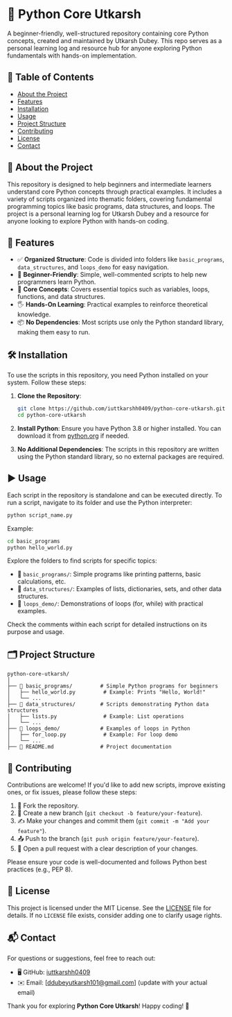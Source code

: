 # 🐍 Python Core Utkarsh

A beginner-friendly, well-structured repository containing core Python concepts, created and maintained by Utkarsh Dubey. This repo serves as a personal learning log and resource hub for anyone exploring Python fundamentals with hands-on implementation.

## 📑 Table of Contents
- [About the Project](#about-the-project)
- [Features](#features)
- [Installation](#installation)
- [Usage](#usage)
- [Project Structure](#project-structure)
- [Contributing](#contributing)
- [License](#license)
- [Contact](#contact)

## 📖 About the Project
This repository is designed to help beginners and intermediate learners understand core Python concepts through practical examples. It includes a variety of scripts organized into thematic folders, covering fundamental programming topics like basic programs, data structures, and loops. The project is a personal learning log for Utkarsh Dubey and a resource for anyone looking to explore Python with hands-on coding.

## 🚀 Features
- ✅ **Organized Structure**: Code is divided into folders like `basic_programs`, `data_structures`, and `loops_demo` for easy navigation.
- 🌱 **Beginner-Friendly**: Simple, well-commented scripts to help new programmers learn Python.
- 🧠 **Core Concepts**: Covers essential topics such as variables, loops, functions, and data structures.
- 🖐️ **Hands-On Learning**: Practical examples to reinforce theoretical knowledge.
- 📦 **No Dependencies**: Most scripts use only the Python standard library, making them easy to run.

## 🛠️ Installation
To use the scripts in this repository, you need Python installed on your system. Follow these steps:

1. **Clone the Repository**:
   ```bash
   git clone https://github.com/iuttkarshh0409/python-core-utkarsh.git
   cd python-core-utkarsh
   ```

2. **Install Python**:
   Ensure you have Python 3.8 or higher installed. You can download it from [python.org](https://www.python.org/downloads/) if needed.

3. **No Additional Dependencies**:
   The scripts in this repository are written using the Python standard library, so no external packages are required.

## ▶️ Usage
Each script in the repository is standalone and can be executed directly. To run a script, navigate to its folder and use the Python interpreter:

```bash
python script_name.py
```

Example:
```bash
cd basic_programs
python hello_world.py
```

Explore the folders to find scripts for specific topics:
- 📂 `basic_programs/`: Simple programs like printing patterns, basic calculations, etc.
- 📂 `data_structures/`: Examples of lists, dictionaries, sets, and other data structures.
- 📂 `loops_demo/`: Demonstrations of loops (for, while) with practical examples.

Check the comments within each script for detailed instructions on its purpose and usage.

## 🗂️ Project Structure
```
python-core-utkarsh/
│
├── 📂 basic_programs/         # Simple Python programs for beginners
│   ├── hello_world.py         # Example: Prints "Hello, World!"
│   └── ...
├── 📂 data_structures/        # Scripts demonstrating Python data structures
│   ├── lists.py               # Example: List operations
│   └── ...
├── 📂 loops_demo/             # Examples of loops in Python
│   ├── for_loop.py            # Example: For loop demo
│   └── ...
├── 📜 README.md               # Project documentation
```


## 🤝 Contributing
Contributions are welcome! If you'd like to add new scripts, improve existing ones, or fix issues, please follow these steps:

1. 🍴 Fork the repository.
2. 🌿 Create a new branch (`git checkout -b feature/your-feature`).
3. ✍️ Make your changes and commit them (`git commit -m "Add your feature"`).
4. 📤 Push to the branch (`git push origin feature/your-feature`).
5. 📜 Open a pull request with a clear description of your changes.

Please ensure your code is well-documented and follows Python best practices (e.g., PEP 8).

## 📜 License
This project is licensed under the MIT License. See the [LICENSE](LICENSE) file for details. If no `LICENSE` file exists, consider adding one to clarify usage rights.

## 📬 Contact
For questions or suggestions, feel free to reach out:
- 🖥️ GitHub: [iuttkarshh0409](https://github.com/iuttkarshh0409)
- ✉️ Email: [ddubeyutkarsh101@gmail.com] (update with your actual email)

Thank you for exploring **Python Core Utkarsh**! Happy coding! 🎉